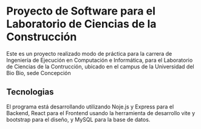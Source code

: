 # Proyecto de Software para el Laboratorio de Ciencias de la Construcción

Este es un proyecto realizado modo de práctica para la carrera de Ingeniería de Ejecución en Computación e Informática, para el Laboratorio de Ciencias de la Contrucción, ubicado en el campus de la Universidad del Bio Bio, sede Concepción

## Tecnologias

El programa está desarrollando utilizando Noje.js y Express para el Backend, React para el Frontend usando la herramienta de desarrollo vite y bootstrap para el diseño, y MySQL para la base de datos.
   